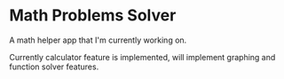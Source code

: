 # Math Problems Solver
A math helper app that I'm currently working on.

Currently calculator feature is implemented, will implement graphing and function solver features.
